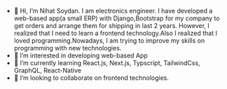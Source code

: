 - 👋 Hi, I’m Nihat Soydan. I am electronics engineer. I have developed a web-based app(a small ERP) with Django,Bootstrap for my company to get orders and arrange them for shipping in last 2 years. However, I realized that I need to learn a frontend technology.Also I realized that I loved programming.Nowadays, I am trying to improve my skills on programming with new technologies.    
- 👀 I’m interested in developing web-based App
- 🌱 I’m currently learning React.js, Next.js, Typscript, TailwindCss, GraphQL, React-Native
- 💞️ I’m looking to collaborate on frontend technologies.
  


<!---
nsoydan/nsoydan is a ✨ special ✨ repository because its `README.md` (this file) appears on your GitHub profile.
You can click the Preview link to take a look at your changes.
--->
